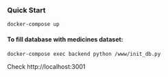 ### Quick Start

```shell
docker-compose up
```

#### To fill database with medicines dataset:
```shell
docker-compose exec backend python /www/init_db.py
```

Check http://localhost:3001
